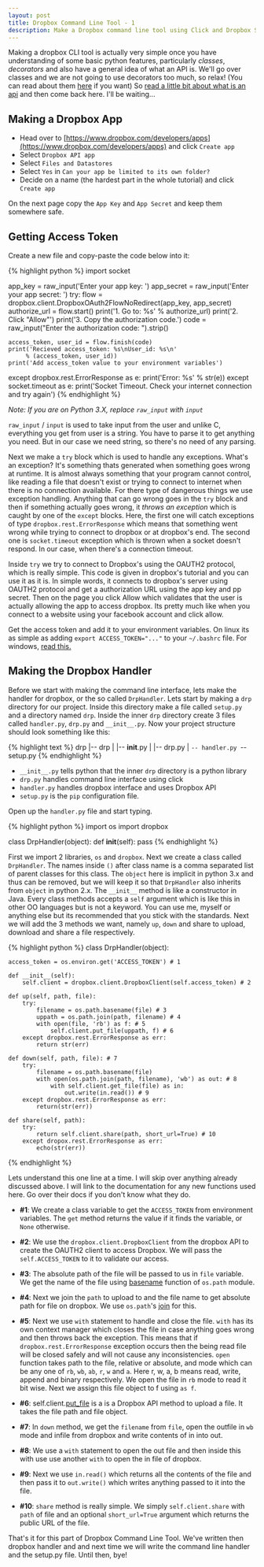 ```yaml
---
layout: post
title: Dropbox Command Line Tool - 1
description: Make a Dropbox command line tool using Click and Dropbox SDK
---
```


Making a dropbox CLI tool is actually very simple once you have understanding of some basic python features, particularly _classes_, _decorators_ and also have a general idea of what an API is. We'll go over classes and we are not going to use decorators too much, so relax! (You can read about them [here](/posts/decorators-in-python/) if you want) So [read a little bit about what is an api](http://lmgtfy.com/?q=what+is+an+api) and then come back here. I'll be waiting...

Making a Dropbox App
--------------------

- Head over to [https://www.dropbox.com/developers/apps](https://www.dropbox.com/developers/apps) and click `Create app`
- Select `Dropbox API app`
- Select `Files and Datastores`
- Select `Yes` in `Can your app be limited to its own folder?`
- Decide on a name (the hardest part in the whole tutorial) and click `Create app`

On the next page copy the `App Key` and `App Secret` and keep them somewhere safe.

Getting Access Token
--------------------

Create a new file and copy-paste the code below into it:

{% highlight python %}
import socket

app_key = raw_input('Enter your app key: ')
app_secret = raw_input('Enter your app secret: ')
try:
    flow = dropbox.client.DropboxOAuth2FlowNoRedirect(app_key, app_secret)
    authorize_url = flow.start()
    print('1. Go to: %s' % authorize_url)
    print('2. Click "Allow"')
    print('3. Copy the authorization code.')
    code = raw_input("Enter the authorization code: ").strip()

    access_token, user_id = flow.finish(code)
    print('Recieved access_token: %s\nUser_id: %s\n'
         % (access_token, user_id))
    print('Add access_token value to your environment variables')
except dropbox.rest.ErrorResponse as e:
    print('Error: %s' % str(e))
except socket.timeout as e:
    print('Socket Timeout. Check your internet connection and try again')
{% endhighlight %}

*Note: If you are on Python 3.X, replace `raw_input` with `input`*

`raw_input` / `input` is used to take input from the user and unlike C, everything you get from user is a string. You have to parse it to get anything you need. But in our case we need string, so there's no need of any parsing.

Next we make a `try` block which is used to handle any exceptions. What's an exception? It's something thats generated when something goes wrong at runtime. It is almost always something that your program cannot control, like reading a file that doesn't exist or trying to connect to internet when there is no connection available. For there type of dangerous things we use exception handling. Anything that can go wrong goes in the `try` block and then if something actually goes wrong, it _throws an exception_ which is caught by one of the `except` blocks. Here, the first one will catch exceptions of type `dropbox.rest.ErrorResponse` which means that something went wrong while trying to connect to dropbox or at dropbox's end. The second one is `socket.timeout` exception which is thrown when a socket doesn't respond. In our case, when there's a connection timeout.

Inside `try` we try to connect to Dropbox's using the OAUTH2 protocol, which is really simple. This code is given in dropbox's tutorial and you can use it as it is. In simple words, it connects to dropbox's server using OAUTH2 protocol and get a authorization URL using the app key and pp secret. Then on the page you click Allow which validates that the user is actually allowing the app to access dropbox. Its pretty much like when you connect to a website using your facebook account and click allow.

Get the access token and add it to your environment variables. On linux its as simple as adding `export ACCESS_TOKEN="..."` to your `~/.bashrc` file. For windows, [read this.](http://www.computerhope.com/issues/ch000549.htm)

Making the Dropbox Handler
--------------------------

Before we start with making the command line interface, lets make the handler for dropbox, or the so called `DrpHandler`. Lets start by making a `drp` directory for our project. Inside this directory make a file called `setup.py` and a directory named `drp`. Inside the inner `drp` directory create 3 files called `handler.py`, `drp.py` and `__init__.py`. Now your project structure should look something like this:

{% highlight text %}
drp
|-- drp
|   |-- __init__.py
|   |-- drp.py
|   `-- handler.py
`-- setup.py
{% endhighlight %}

- `__init__.py` tells python that the inner `drp` directory is a python library
- `drp.py` handles command line interface using click
- `handler.py` handles dropbox interface and uses Dropbox API
- `setup.py` is the `pip` configuration file.

Open up the `handler.py` file and start typing.

{% highlight python %}
import os
import dropbox

class DrpHandler(object):
    def __init__(self):
        pass
{% endhighlight %}

First we import 2 libraries, `os` and `dropbox`. Next we create a class called `DrpHandler`. The names inside `()` after class name is a comma separated list of parent classes for this class. The `object` here is implicit in python 3.x and thus can be removed, but we will keep it so that `DrpHandler` also inherits from `object` in python 2.x. The `__init__` method is like a constructor in Java. Every class methods accepts a `self` argument which is like this in other OO languages but is not a keyword. You can use me, myself or anything else but its recommended that you stick with the standards. Next we will add the 3 methods we want, namely `up`, `down` and share to upload, download and share a file respectively.

{% highlight python %}
class DrpHandler(object):

    access_token = os.environ.get('ACCESS_TOKEN') # 1

    def __init__(self):
        self.client = dropbox.client.DropboxClient(self.access_token) # 2

    def up(self, path, file):
        try:
            filename = os.path.basename(file) # 3
            uppath = os.path.join(path, filename) # 4
            with open(file, 'rb') as f: # 5
                self.client.put_file(uppath, f) # 6
        except dropbox.rest.ErrorResponse as err:
            return str(err)

    def down(self, path, file): # 7
        try:
            filename = os.path.basename(file)
            with open(os.path.join(path, filename), 'wb') as out: # 8
                with self.client.get_file(file) as in:
                    out.write(in.read()) # 9
        except dropbox.rest.ErrorResponse as err:
            return(str(err))

    def share(self, path):
        try:
            return self.client.share(path, short_url=True) # 10
        except dropox.rest.ErrorResponse as err:
            echo(str(err))
{% endhighlight %}

Lets understand this one line at a time. I will skip over anything already discussed above. I will link to the documentation for any new functions used here. Go over their docs if you don't know what they do.

- **#1**: We create a class variable to get the `ACCESS_TOKEN` from environment variables. The `get` method returns the value if it finds the variable, or `None` otherwise.

- **#2**: We use the `dropbox.client.DropboxClient` from the dropbox API to create the OAUTH2 client to access Dropbox. We will pass the `self.ACCESS_TOKEN` to it to validate our access.

- **#3**: The absolute path of the file will be passed to us in `file` variable. We get the name of the file using [basename](https://docs.python.org/2/library/os.path.html#os.path.abspath) function of `os.path` module.

- **#4**: Next we join the `path` to upload to and the file name to get absolute path for file on dropbox. We use `os.path`'s [join](https://docs.python.org/2/library/os.path.html#os.path.join) for this.

- **#5**: Next we use `with` statement to handle and close the file. `with` has its own context manager which closes the file in case anything goes wrong and then throws back the exception. This means that if `dropbox.rest.ErrorResponse` exception occurs then the being read file will be closed safely and will not cause any inconsistencies. `open` function takes path to the file, relative or absolute, and mode which can be any one of `rb`, `wb`, `ab`, `r`, `w` and `a`. Here r, w, a, b means read, write, append and binary respectively. We open the file in `rb` mode to read it bit wise. Next we assign this file object to f using `as f`.

- **#6**: self.client.[put_file](https://www.dropbox.com/developers/core/docs/python) is a  is a Dropbox API method to upload a file. It takes the file path and file object.

- **#7**: In `down` method, we get the `filename` from `file`, open the outfile in `wb` mode and infile from dropbox and write contents of in into out.

- **#8**: We use a `with` statement to open the out file and then inside this with use use another `with` to open the in file of dropbox.

- **#9**: Next we use `in.read()` which returns all the contents of the file and then pass it to `out.write()` which writes anything passed to it into the file.

- **#10**: `share` method is really simple. We simply `self.client.share` with `path` of file and an optional `short_url=True` argument which returns the public URL of the file.

That's it for this part of Dropbox Command Line Tool. We've written then dropbox handler and and next time we will write the command line handler and the setup.py file. Until then, bye!
